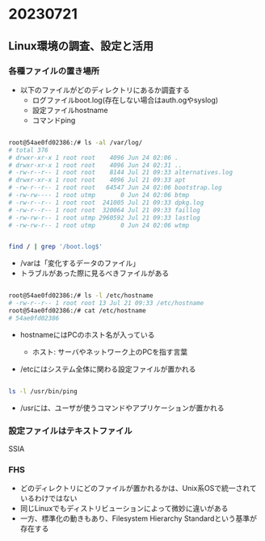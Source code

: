 # 20230721

## Linux環境の調査、設定と活用

### 各種ファイルの置き場所

- 以下のファイルがどのディレクトリにあるか調査する
  - ログファイルboot.log(存在しない場合はauth.ogやsyslog)
  - 設定ファイルhostname
  - コマンドping

```bash

root@54ae0fd02386:/# ls -al /var/log/
# total 376
# drwxr-xr-x 1 root root    4096 Jun 24 02:06 .
# drwxr-xr-x 1 root root    4096 Jun 24 02:31 ..
# -rw-r--r-- 1 root root    8144 Jul 21 09:33 alternatives.log
# drwxr-xr-x 1 root root    4096 Jul 21 09:33 apt
# -rw-r--r-- 1 root root   64547 Jun 24 02:06 bootstrap.log
# -rw-rw---- 1 root utmp       0 Jun 24 02:06 btmp
# -rw-r--r-- 1 root root  241005 Jul 21 09:33 dpkg.log
# -rw-r--r-- 1 root root  320064 Jul 21 09:33 faillog
# -rw-rw-r-- 1 root utmp 2960592 Jul 21 09:33 lastlog
# -rw-rw-r-- 1 root utmp       0 Jun 24 02:06 wtmp

```

```bash

find / | grep '/boot.log$'

```

- /varは「変化するデータのファイル」
- トラブルがあった際に見るべきファイルがある

```bash

root@54ae0fd02386:/# ls -l /etc/hostname
# -rw-r--r-- 1 root root 13 Jul 21 09:33 /etc/hostname
root@54ae0fd02386:/# cat /etc/hostname
# 54ae0fd02386
```

- hostnameにはPCのホスト名が入っている
  - ホスト: サーバやネットワーク上のPCを指す言葉

- /etcにはシステム全体に関わる設定ファイルが置かれる

```bash

ls -l /usr/bin/ping

```

- /usrには、ユーザが使うコマンドやアプリケーションが置かれる

### 設定ファイルはテキストファイル

SSIA

### FHS

- どのディレクトリにどのファイルが置かれるかは、Unix系OSで統一されているわけではない
- 同じLinuxでもディストリビューションによって微妙に違いがある
- 一方、標準化の動きもあり、Filesystem Hierarchy Standardという基準が存在する
